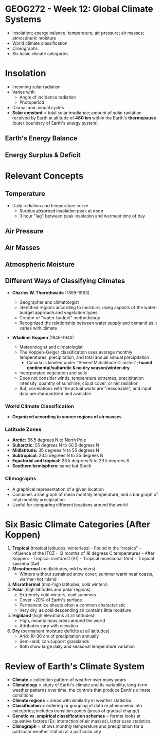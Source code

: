 # GEOG272 - Week 12: Global Climate Systems
- Insolation; energy balance; temperature; air pressure; air masses; atmospheric moisture
- World climate classification
- Climographs
- Six basic climate categories

# Insolation
- Incoming solar radiation
- Varies with:
	- Angle of incidence radiation
	- Photoperiod
- Diurnal and annual cycles
- **Solar constant** = total solar irradiance; amount of solar radiation received by Earth at altitude of **480 km** within the Earth's **thermopause** (outer boundary of Earth's energy system)

## Earth's Energy Balance

## Energy Surplus & Deficit

# Relevant Concepts

## Temperature
- Daily radiation and temperature curve
	- Surplus absorbed insolation peak at noon
	- 3 hour "lag" between peak insolation and warmest time of day

## Air Pressure

## Air Masses

## Atmospheric Moisture

## Different Ways of Classifying Climates
- **Charles W. Thornthwaite** (1899-1963)
	- Geographer and climatologist
	- Identified regions according to moisture, using aspects of the water-budget approach and vegetation types
	- Creator of "water-budget" methodology
	- Recognized the relationship between water supply and demand as it varies with climate

- **Wladimir Koppen** (1846-1940)
	- Meteorologist and climatologist
	- The Koppen-Geiger classification uses average monthly temperatures, precipitation, and total annual annual precipitation
		- Canada is labeled under "Severe Midlatitude Climates"; **humid continental/subarctic & no dry season/winter-dry**
	- Incorporated vegetation and soils
	- Does not consider winds, temperature extremes, precipitation intensity, quantity of sunshine, cloud cover, or net radiation
	- But, correlations with the actual world are "reasonable", and input data are standardized and available

### World Climate Classification
- **Organized according to source regions of air masses**

### Latitude Zones
- **Arctic:** 66.5 degrees N to North Pole
- **Subarctic:** 55 degrees N to 66.5 degrees N
- **Midlatitude:** 35 degrees N to 55 degrees N
- **Subtropical:** 23.5 degrees N to 35 degrees N
- **Equatorial and tropical:** 23.5 degrees N to 23.5 degrees S
- **Southern hemisphere:** same but South

### Climographs
- A graphical representation of a given location
- Combines a line graph of mean monthly temperature, and a bar graph of total monthly precipitation
- Useful for comparing different locations around the world

# Six Basic Climate Categories (After Koppen)
1. **Tropical** (tropical latitudes, winterless)
		- Found in the "tropics"
		- Influence of the ITCZ
		- 12 months of 18 degrees C temperatures
		- After Koppen:
			- Tropical rainforest (Af)
			- Tropical monsoonal (Am)
			- Tropical savanna (Aw)
2. **Mesothermal** (midlatitudes, mild winters)
	- Winters without sustained snow cover; summer warm near coasts, warmer-hot inland
3. **Microthermal** (mid-high latitudes, cold winters)
4. **Polar** (high latitudes and polar regions)
	- Extremely cold winters, cool summers
	- Cover ~20% of Earth's surface
	- Permanent ice sheets often a common characteristic
	- Very dry, as cold descending air contains little moisture
5. **Highland** (high elevations at all latitudes)
	- High, mountainous areas around the world
	- Attributes vary with elevation
6. **Dry** (permanent moisture deficits at all latitudes)
	- Arid: 10-30 cm of precipitation annually
	- Semi-arid: can support grasslands
	- Both show large daily and seasonal temperature variation

# Review of Earth's Climate System
- **Climate** = collection pattern of weather over many years
- **Climatology** = study of Earth's climate and its variability, long-term weather patterns over time, the controls that produce Earth's climate conditions
- **Climate regions** = areas with similarity in weather statistics
- **Classification** = ordering or grouping of data or phenomena into categories; includes transition zones (areas of gradual change)
- **Genetic vs. empirical classification schemes** = former looks at causative factors (Ex: interaction of air masses), latter uses statistics
- **Climograph** = shows monthly temperature and precipitation for a particular weather station at a particular city